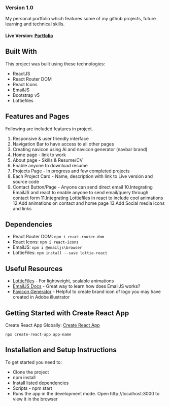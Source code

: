 

### Version 1.0

My personal portfolio which features some of my github projects, future learning and technical skills.

#### Live Version: [Portfolio](https://unrivaled-kitten-ab995e.netlify.app/)

## Built With

This project was built using these technologies:

- ReactJS
- React Router DOM
- React Icons
- EmailJS
- Bootstrap v5
- Lottiefiles

## Features and Pages 

Following are included features in project.

1. Responsive & user friendly interface
2. Navigation Bar to have access to all other pages
3. Creating navicon using Ai and navicon generator (navbar brand)
4. Home page - link to work
5. About page - Skills & Resume/CV
6. Enable anyone to download resume
7. Projects Page - In progress and few completed projects
8. Each Project Card - Name, description with link to Live version and source code
9. Contact Button/Page - Anyone can send direct email
10.Integrating EmailJS and react to enable anyone to send email/query through contact form
11.Integrating Lottiefiles in react to include cool animations
12.Add animations on contact and home page
13.Add Social media icons and links


## Dependencies

- React Router DOM: `npm i react-router-dom`
- React Icons: `npm i react-icons`
- EmailJS: `npm i @emailjs\browser`
- LottieFiles: `npm install --save lottie-react`


## Useful Resources

- <a href="https://lottiefiles.com/">LottieFiles</a> - For lightweight, scalable animations
- <a href="https://www.emailjs.com/docs/introduction/how-does-emailjs-work/">EmailJS Docs</a> - Great way to learn how does EmailJS works?
- <a href="https://www.favicon-generator.org/">Favicon Generator</a> - Helpful to create brand icon of logo you may have created in Adobe illustrator



## Getting Started with Create React App

Create React App Globally: [Create React App](https://github.com/facebook/create-react-app)

`npx create-react-app app-name`

## Installation and Setup Instructions

To get started you need to:

- Clone the project
- npm install
- Install listed dependencies
- Scripts - npm start
- Runs the app in the development mode. Open http://localhost:3000 to view it in the browser






